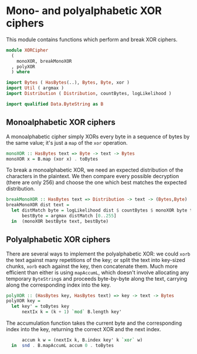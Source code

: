 # Mono- and polyalphabetic XOR ciphers

This module contains functions which perform and break XOR ciphers.

```haskell
module XORCipher
  (
    monoXOR, breakMonoXOR
  , polyXOR
  ) where

import Bytes ( HasBytes(..), Bytes, Byte, xor )
import Util ( argmax )
import Distribution ( Distribution, countBytes, logLikelihood )

import qualified Data.ByteString as B
```

## Monoalphabetic XOR ciphers

A monoalphabetic cipher simply
XORs every byte in a sequence of bytes by the same value;
it's just a `map` of the `xor` operation.

```haskell
monoXOR :: HasBytes text => Byte -> text -> Bytes
monoXOR x = B.map (xor x) . toBytes
```

To break a monoalphabetic XOR,
we need an expected distribution of the characters in the plaintext.
We then compare every possible decryption (there are only 256)
and choose the one which best matches the expected distribution.

```haskell
breakMonoXOR :: HasBytes text => Distribution -> text -> (Bytes,Byte)
breakMonoXOR dist text =
  let distMatch byte = logLikelihood dist $ countBytes $ monoXOR byte text
      bestByte = argmax distMatch [0..255]
  in  (monoXOR bestByte text, bestByte)
```

## Polyalphabetic XOR ciphers

There are several ways to implement the polyalphabetic XOR:
we could `xorb` the text against many repetitions of the key;
or split the text into key-sized chunks, `xorb` each against the key,
then concatenate them.
Much more efficient than either is using `mapAccumL`,
which doesn't involve allocating any temporary `ByteString`s
and proceeds byte-by-byte along the text,
carrying along the corresponding index into the key.

```haskell
polyXOR :: (HasBytes key, HasBytes text) => key -> text -> Bytes
polyXOR key =
  let key' = toBytes key
      nextIx k = (k + 1) `mod` B.length key'
```

The accumulation function takes the current byte
and the corresponding index into the key,
returning the correct XOR and the next index.

```haskell
      accum k w = (nextIx k, B.index key' k `xor` w)
  in  snd . B.mapAccumL accum 0 . toBytes
```
